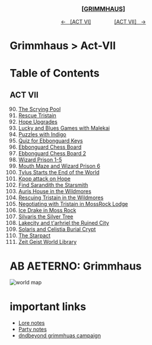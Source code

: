 <div align="center">
  <h3 align="center"><a href="https://github.com/h-griffin/dnd-notes/blob/main/grimmhaus/" >[GRIMMHAUS]</a></h3>
  <p align="center">
    <a href="https://github.com/h-griffin/dnd-notes/blob/main/grimmhaus/act-VI" >&larr; &nbsp; [ACT VI]</a>
    &nbsp;&nbsp;&nbsp;&nbsp;&nbsp;&nbsp;&nbsp;&nbsp;&nbsp;&nbsp;&nbsp;&nbsp;&nbsp;&nbsp;
    <a href="https://github.com/h-griffin/dnd-notes/blob/main/grimmhaus/act-VII" >[ACT VII] &nbsp; &rarr;</a>
  </p>
</div>

# Grimmhaus > Act-VII

# Table of Contents
## ACT VII

90. [The Scrying Pool](./25-04-23.md)
91. [Rescue Tristain](./25-04-30.md)
92. [Hope Upgrades](./25-05-07.md)
93. [Lucky and Blues Games with Malekai](./25-05-14.md)
94. [Puzzles with Indigo](./25-05-21.md)
95. [Quiz for Ebbonguard Keys](./25-05-28.md)
96. [Ebbonguard Chess Board](./25-06-04.md)
97. [Ebbonguard Chess Board 2](./25-06-11.md)
98. [Wizard Prison 1-5](./25-06-18.md)
99. [Mouth Maze and Wizard Prison 6](./25-06-25.md)
100. [Tylus Starts the End of the World](./25-07-02.md)
101. [Kpop attack on Hope](./25-07-23.md)
102. [Find Sarandith the Starsmith](./25-07-30.md)
103. [Auris House in the Wildmores](./25-08-06.md)
104. [Rescuing Tristain in the Wildmores](./25-08-20.md)
105. [Negotiating with Tristain in MossRock Lodge](./25-08-27.md)
106. [Ice Drake in Moss Rock](./25-09-07.md)
107. [Silvaris the Silver Tree](./25-09-14.md)
108. [Lakecity and t'arhriel the Ruined City](./25-09-21.md)
109. [Solaris and Celistia Burial Crypt](./25-10-05.md)
110. [The Starpact](./25-10-19.md)
111. [Zeit Geist World Library](./25-10-26.md)

# AB AETERNO: Grimmhaus
![world map](../../assets/Ab_Aeterno_World_Map.png)

# important links
- [Lore notes](./lore.md)
- [Party notes](./party.md)
- [dndbeyond grimmhuas campaign](https://www.dndbeyond.com/campaigns/4131697)
